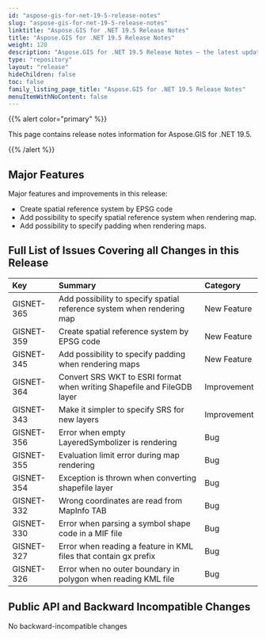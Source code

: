 ```yaml
---
id: "aspose-gis-for-net-19-5-release-notes"
slug: "aspose-gis-for-net-19-5-release-notes"
linktitle: "Aspose.GIS for .NET 19.5 Release Notes"
title: "Aspose.GIS for .NET 19.5 Release Notes"
weight: 120
description: "Aspose.GIS for .NET 19.5 Release Notes – the latest updates and fixes."
type: "repository"
layout: "release"
hideChildren: false
toc: false
family_listing_page_title: "Aspose.GIS for .NET 19.5 Release Notes"
menuItemWithNoContent: false
---
```


{{% alert color="primary" %}} 

This page contains release notes information for Aspose.GIS for .NET 19.5.

{{% /alert %}} 
## **Major Features**
Major features and improvements in this release:

- Create spatial reference system by EPSG code
- Add possibility to specify spatial reference system when rendering map.
- Add possibility to specify padding when rendering maps.
## **Full List of Issues Covering all Changes in this Release**

|**Key**|**Summary**|**Category**|
| :- | :- | :- |
|GISNET-365|Add possibility to specify spatial reference system when rendering map|New Feature|
|GISNET-359|Create spatial reference system by EPSG code|New Feature|
|GISNET-345|Add possibility to specify padding when rendering maps|New Feature|
|GISNET-364|Convert SRS WKT to ESRI format when writing Shapefile and FileGDB layer|Improvement|
|GISNET-343|Make it simpler to specify SRS for new layers|Improvement|
|GISNET-356|Error when empty LayeredSymbolizer is rendering|Bug|
|GISNET-355|Evaluation limit error during map rendering|Bug|
|GISNET-354|Exception is thrown when converting shapefile layer|Bug|
|GISNET-332|Wrong coordinates are read from MapInfo TAB|Bug|
|GISNET-330|Error when parsing a symbol shape code in a MIF file|Bug|
|GISNET-327|Error when reading a feature in KML files that contain gx prefix|Bug|
|GISNET-326|Error when no outer boundary in polygon when reading KML file|Bug|
## **Public API and Backward Incompatible Changes**
No backward-incompatible changes
